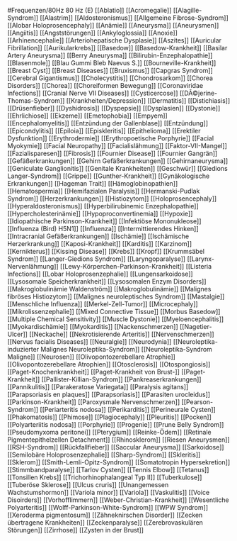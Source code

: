 #Frequenzen/80Hz
80 Hz (E)
[[Ablatio]]
[[Acromegalie]]
[[Alagille-Syndrom]]
[[Alastrim]]
[[Aldosteronismus]]
[[Allgemeine Fibrose-Syndrom]]
[[Alobar Holoprosencephaly]]
[[Anämie]]
[[Aneurysma]]
[[Aneurysmen]]
[[Angiitis]]
[[Angststörungen]]
[[Ankyloglossia]]
[[Anoxie]]
[[Arhinencephalie]]
[[Arteriohepatische Dysplasie]]
[[Aszites]]
[[Auricular Fibrillation]]
[[Aurikularkrebs]]
[[Basedow]]
[[Basedow-Krankheit]]
[[Basilar Artery Aneurysma]]
[[Berry Aneurysma]]
[[Bilirubin-Enzephalopathie]]
[[Blasenmole]]
[[Blau Gummi Bleb Naevus S.]]
[[Bourneville-Krankheit]]
[[Breast Cyst]]
[[Breast Diseases]]
[[Bruxismus]]
[[Capgras Syndrom]]
[[Cerebral Gigantismus]]
[[Cholecystitis]]
[[Chondrosarkom]]
[[Chorea Disorders]]
[[Chorea]]
[[Choreiformen Bewegung]]
[[Coronaviridae Infections]]
[[Cranial Nerve VII Diseases]]
[[Cysticercose]]
[[DÃ©jerine-Thomas-Syndrom]]
[[Krankheiten/Depression]]
[[Dermatitis]]
[[Distichiasis]]
[[Drüsenfieber]]
[[Dyshidrosis]]
[[Dyspepsie]]
[[Dysplasien]]
[[Dystonie]]
[[Ehrlichiose]]
[[Ekzeme]]
[[Emetophobia]]
[[Empyem]]
[[Encephalomyelitis]]
[[Entzündung der Gallenblase]]
[[Entzündung]]
[[Epicondylitis]]
[[Epiloia]]
[[Episkleritis]]
[[Epithelioma]]
[[Erektiler Dysfunktion]]
[[Erythrodermie]]
[[Erythropoetische Porphyrie]]
[[Facial Myokymie]]
[[Facial Neuropathy]]
[[Facialislähmung]]
[[Faktor-VII-Mangel]]
[[Fazialisparesen]]
[[Fibrosis]]
[[Fournier Disease]]
[[Fournier Gangrän]]
[[Gefäßerkrankungen]]
[[Gehirn Gefäßerkrankungen]]
[[Gehirnaneurysma]]
[[Geniculate Ganglionitis]]
[[Genitale Krankheiten]]
[[Geschwür]]
[[Giedions Langer-Syndrom]]
[[Grippe]]
[[Gunther-Krankheit]]
[[Gynäkologische Erkrankungen]]
[[Hageman Trait]]
[[Hämoglobinopathien]]
[[Hematospermia]]
[[Hemifazialen Paralysis]]
[[Hermanski-Pudlak Syndrom]]
[[Herzerkrankungen]]
[[Histiozytom]]
[[Holoprosencephaly]]
[[Hyperaldosteronismus]]
[[Hyperbilirubinemic Enzephalopathie]]
[[Hypercholesterinämie]]
[[Hypoproconvertinemia]]
[[Hypoxie]]
[[Idiopathische Parkinson-Krankheit]]
[[Infektiöse Mononukleose]]
[[Influenza (Bird) H5N1]]
[[Influenza]]
[[Intermittierendes Hinken]]
[[Intracranial Gefäßerkrankungen]]
[[Ischämie]]
[[Ischämische Herzerkrankung]]
[[Kaposi-Krankheit]]
[[Karditis]]
[[Karzinom]]
[[Kernikterus]]
[[Kissing Disease]]
[[Krebs]]
[[Kropf]]
[[Krummsäbel Syndrom]]
[[Langer-Giedions Syndrom]]
[[Laryngoparalyse]]
[[Larynx-Nervenlähmung]]
[[Lewy-Körperchen-Parkinson-Krankheit]]
[[Listeria Infections]]
[[Lobar Holoprosenzephalie]]
[[Lungensarkoidose]]
[[Lysosomale Speicherkrankheit]]
[[Lysosomalen Enzym Disorders]]
[[Makroglobulinämie Waldenström]]
[[Makroglobulinämie]]
[[Malignes fibröses Histiozytom]]
[[Malignes neuroleptisches Syndrom]]
[[Mastalgie]]
[[Menschliche Influenza]]
[[Merkel-Zell-Tumor]]
[[Microcephaly]]
[[Mikrolissenzephalie]]
[[Mixed Connective Tissue]]
[[Morbus Basedow]]
[[Multiple Chemical Sensitivity]]
[[Muscle Dystonie]]
[[Myeloencephalitis]]
[[Myokardischämie]]
[[Myokarditis]]
[[Nackenschmerzen]]
[[Nagetier-Ulcer]]
[[Neckache]]
[[Nekrotisierende Arteritis]]
[[Nervenschmerzen]]
[[Nervus facialis Diseases]]
[[Neuralgie]]
[[Neurodynia]]
[[Neuroleptika-induzierter Malignes Neuroleptika-Syndrom]]
[[Neuroleptika-Syndrom Maligne]]
[[Neurosen]]
[[Olivopontozerebellare Atrophie]]
[[Olivopontozerebellare Atrophien]]
[[Otosclerosis]]
[[Otospongiosis]]
[[Paget-Knochenkrankheit]]
[[Paget-Krankheit von Brust-]]
[[Paget-Krankheit]]
[[Pallister-Killian-Syndrom]]
[[Pankreaserkrankungen]]
[[Pannikulitis]]
[[Parakeratose Variegata]]
[[Paralysis agitans]]
[[Parapsoriasis en plaques]]
[[Parapsoriasis]]
[[Parasiten urocleidus]]
[[Parkinson-Krankheit]]
[[Paroxysmale Nervenschmerzen]]
[[Pearson-Syndrom]]
[[Periarteritis nodosa]]
[[Perikarditis]]
[[Perineurale Cysten]]
[[Phakomatosis]]
[[Phimose]]
[[Plagiocephaly]]
[[Pleuritis]]
[[Pocken]]
[[Polyarteriitis nodosa]]
[[Porphyrie]]
[[Progenie]]
[[Prune Belly Syndrom]]
[[Pseudomyxoma peritonei]]
[[Pterygium]]
[[Reinke-Ödem]]
[[Retinale Pigmentepithelzellen Detachment]]
[[Rhinosklerom]]
[[Riesen Aneurysmen]]
[[RSH-Syndrom]]
[[Rückfallfieber]]
[[Saccular Aneurysma]]
[[Sarkoidose]]
[[Semilobäre Holoprosenzephalie]]
[[Sharp-Syndrom]]
[[Skleritis]]
[[Sklerom]]
[[Smith-Lemli-Opitz-Syndrom]]
[[Somatotropin Hypersekretion]]
[[Stimmbandparalyse]]
[[Tarlov Cysten]]
[[Tennis Elbow]]
[[Tetanus]]
[[Tonsillen Krebs]]
[[Trichorhinophalangeal Typ II]]
[[Tuberkulose]]
[[Tuberöse Sklerose]]
[[Ulcus cruris]]
[[Unangemessen Wachstumshormon]]
[[Variola minor]]
[[Variola]]
[[Vaskulitis]]
[[Voice Disoirders]]
[[Vorhofflimmern]]
[[Weber-Christian-Krankheit]]
[[Wesentliche Polyarteritis]]
[[Wolff-Parkinson-White-Syndrom]]
[[WPW Syndrom]]
[[Xeroderma pigmentosum]]
[[Zähneknirschen Disorder]]
[[Zecken übertragene Krankheiten]]
[[Zeckenparalyse]]
[[Zerebrovaskulären Störungen]]
[[Zirrhose]]
[[Zysten in der Brust]]